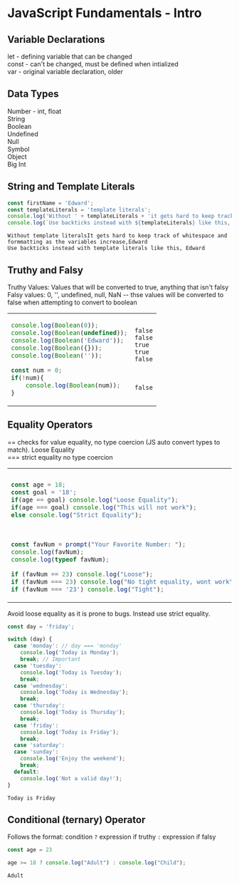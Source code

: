 # JavaScript Fundamentals - Intro

## Variable Declarations

let - defining variable that can be changed  
const - can't be changed, must be defined when intialized  
var - original variable declaration, older

## Data Types

Number - int, float  
String  
Boolean  
Undefined  
Null  
Symbol  
Object  
Big Int

## String and Template Literals

```JavaScript
const firstName = 'Edward';
const templateLiterals = 'template literals';
console.log('Without ' + templateLiterals + 'it gets hard to keep track of whitespace and formmatting as the variables increase,' + firstName);
console.log(`Use backticks instead with ${templateLiterals} like this, ${firstName}`);
```
```console
Without template literalsIt gets hard to keep track of whitespace and formmatting as the variables increase,Edward  
Use backticks instead with template literals like this, Edward  
```

## Truthy and Falsy

Truthy Values: Values that will be converted to true, anything that isn't falsy  
Falsy values: 0, '', undefined, null, NaN -- thse values will be converted to false when attempting to convert to boolean  
<table>
<tr>
<td>

```js
console.log(Boolean(0));
console.log(Boolean(undefined));
console.log(Boolean('Edward'));
console.log(Boolean({}));
console.log(Boolean(''));

const num = 0;
if(!num){
    console.log(Boolean(num));
}
```
</td>
<td>

```console 
false
false
true
true
false



false

```
</td>
</tr>
</table>

## Equality Operators
== checks for value equality, no type coercion (JS auto convert types to match). Loose Equality  
=== strict equality no type coercion

<table>
<tr>
<td>

``` js
const age = 18;
const goal = '18';
if(age == goal) console.log("Loose Equality");
if(age === goal) console.log("This will not work");
else console.log("Strict Equality");
```
</td>
<td>

```console


Loose Equality

Strict Equality
```
</td>
</tr>
<tr>
<td>

```js
const favNum = prompt("Your Favorite Number: ");
console.log(favNum);
console.log(typeof favNum);

if (favNum == 23) console.log("Loose");
if (favNum === 23) console.log("No tight equality, wont work");
if (favNum === '23') console.log("Tight");
```
</td>
<td>

```console
23
string

Loose


Tight
```
</td>
</tr>
</table>

Avoid loose equality as it is prone to bugs. Instead use strict equality.  

```js
const day = 'friday';

switch (day) {
  case 'monday': // day === 'monday'
    console.log('Today is Monday');
    break; // Important
  case 'tuesday':
    console.log('Today is Tuesday');
    break;
  case 'wednesday':
    console.log('Today is Wednesday');
    break;
  case 'thursday':
    console.log('Today is Thursday');
    break;
  case 'friday':
    console.log('Today is Friday');
    break;
  case 'saturday':
  case 'sunday':
    console.log('Enjoy the weekend');
    break;
  default:
    console.log('Not a valid day!');
}
```
```console
Today is Friday
```

## Conditional (ternary) Operator

Follows the format: condition <code>?</code> expression if truthy <code>:</code> expression if falsy

```js
const age = 23

age >= 18 ? console.log("Adult") : console.log("Child");
```
```console 
Adult
```